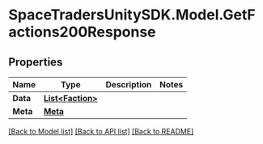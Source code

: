 # SpaceTradersUnitySDK.Model.GetFactions200Response

## Properties

Name | Type | Description | Notes
------------ | ------------- | ------------- | -------------
**Data** | [**List&lt;Faction&gt;**](Faction.md) |  | 
**Meta** | [**Meta**](Meta.md) |  | 

[[Back to Model list]](../README.md#documentation-for-models) [[Back to API list]](../README.md#documentation-for-api-endpoints) [[Back to README]](../README.md)

